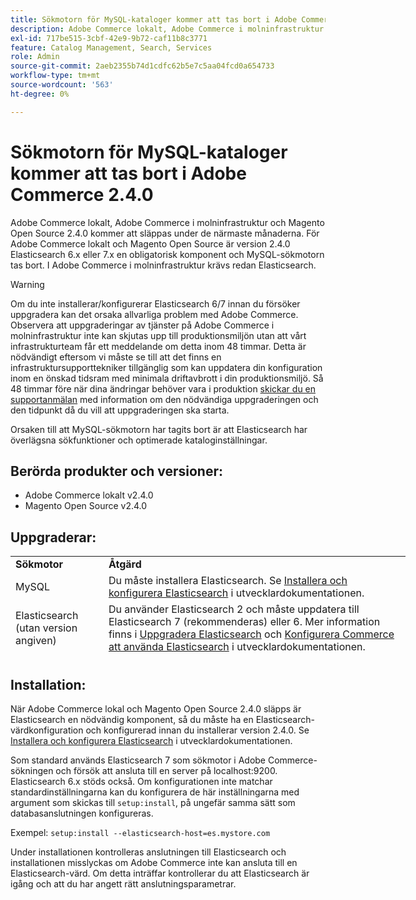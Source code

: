 ```yaml
---
title: Sökmotorn för MySQL-kataloger kommer att tas bort i Adobe Commerce 2.4.0
description: Adobe Commerce lokalt, Adobe Commerce i molninfrastruktur och Magento Open Source 2.4.0 kommer att släppas under de närmaste månaderna. För Adobe Commerce lokalt och Magento Open Source är version 2.4.0 Elasticsearch 6.x eller 7.x en obligatorisk komponent och MySQL-sökmotorn tas bort. I Adobe Commerce i molninfrastruktur krävs redan Elasticsearch.
exl-id: 717be515-3cbf-42e9-9b72-caf11b8c3771
feature: Catalog Management, Search, Services
role: Admin
source-git-commit: 2aeb2355b74d1cdfc62b5e7c5aa04fcd0a654733
workflow-type: tm+mt
source-wordcount: '563'
ht-degree: 0%

---
```


# Sökmotorn för MySQL-kataloger kommer att tas bort i Adobe Commerce 2.4.0

Adobe Commerce lokalt, Adobe Commerce i molninfrastruktur och Magento Open Source 2.4.0 kommer att släppas under de närmaste månaderna. För Adobe Commerce lokalt och Magento Open Source är version 2.4.0 Elasticsearch 6.x eller 7.x en obligatorisk komponent och MySQL-sökmotorn tas bort. I Adobe Commerce i molninfrastruktur krävs redan Elasticsearch.

>[!WARNING]
>
>Om du inte installerar/konfigurerar Elasticsearch 6/7 innan du försöker uppgradera kan det orsaka allvarliga problem med Adobe Commerce. Observera att uppgraderingar av tjänster på Adobe Commerce i molninfrastruktur inte kan skjutas upp till produktionsmiljön utan att vårt infrastrukturteam får ett meddelande om detta inom 48 timmar. Detta är nödvändigt eftersom vi måste se till att det finns en infrastruktursupporttekniker tillgänglig som kan uppdatera din konfiguration inom en önskad tidsram med minimala driftavbrott i din produktionsmiljö. Så 48 timmar före när dina ändringar behöver vara i produktion [skickar du en supportanmälan](/help/help-center-guide/help-center/magento-help-center-user-guide.md#submit-ticket) med information om den nödvändiga uppgraderingen och den tidpunkt då du vill att uppgraderingen ska starta.

Orsaken till att MySQL-sökmotorn har tagits bort är att Elasticsearch har överlägsna sökfunktioner och optimerade kataloginställningar.

## Berörda produkter och versioner:

* Adobe Commerce lokalt v2.4.0
* Magento Open Source v2.4.0

## Uppgraderar:

<table style="height: 164px; width: 632.2px;">
<tbody>
<tr>
<td class="wysiwyg-text-align-center" style="width: 133px;"><strong>Sökmotor</strong></td>
<td class="wysiwyg-text-align-center" style="width: 478.2px;"><strong>Åtgärd</strong></td>
</tr>
<tr>
<td class="wysiwyg-text-align-center" style="width: 133px;">MySQL</td>
<td style="width: 478.2px;">Du måste installera Elasticsearch. Se <a href="https://experienceleague.adobe.com/en/docs/commerce-operations/configuration-guide/search/overview-search">Installera och konfigurera Elasticsearch</a> i utvecklardokumentationen.</td>
</tr>
<tr>
<td class="wysiwyg-text-align-center" style="width: 133px;">Elasticsearch (utan version angiven)</td>
<td style="width: 478.2px;">Du använder Elasticsearch 2 och måste uppdatera till Elasticsearch 7 (rekommenderas) eller 6. Mer information finns i <a href="https://experienceleague.adobe.com/en/docs/commerce-operations/configuration-guide/search/overview-search#es-upgrade6">Uppgradera Elasticsearch</a> och <a href="https://experienceleague.adobe.com/en/docs/commerce-operations/configuration-guide/search/configure-search-engine">Konfigurera Commerce att använda Elasticsearch</a> i utvecklardokumentationen.</td>
</tr>
<tr>
<td class="wysiwyg-text-align-center" style="width: 133px;">ELASTICSEARCH 5</td>
<td style="width: 478.2px;">Elasticsearch 5 har nått sitt <a href="https://www.elastic.co/support/eol">sista användningsdatum</a> och har tagits bort i Adobe Commerce 2.4.0. Uppdatera till Elasticsearch 7 (rekommenderas) eller 6.</td>
</tr>
<tr>
<td class="wysiwyg-text-align-center" style="width: 133px;">Elasticsearch 6 eller 7</td>
<td style="width: 478.2px;">Du behöver inte utföra några ytterligare steg innan du uppgraderar till Adobe Commerce 2.4.0.</td>
</tr>
<tr>
<td class="wysiwyg-text-align-center" style="width: 133px;">Tredjepartstillägg</td>
<td style="width: 478.2px;">Du behöver inte installera Elasticsearch. Adobe Commerce rekommenderar att du kontaktar din sökmotorleverantör för att avgöra om tillägget är helt kompatibelt med Adobe Commerce 2.4.0.</td>
</tr>
</tbody>
</table>

## Installation:

När Adobe Commerce lokal och Magento Open Source 2.4.0 släpps är Elasticsearch en nödvändig komponent, så du måste ha en Elasticsearch-värdkonfiguration och konfigurerad innan du installerar version 2.4.0. Se [Installera och konfigurera Elasticsearch](https://experienceleague.adobe.com/en/docs/commerce-operations/configuration-guide/search/overview-search) i utvecklardokumentationen.

Som standard används Elasticsearch 7 som sökmotor i Adobe Commerce-sökningen och försök att ansluta till en server på localhost:9200. Elasticsearch 6.x stöds också. Om konfigurationen inte matchar standardinställningarna kan du konfigurera de här inställningarna med argument som skickas till `setup:install`, på ungefär samma sätt som databasanslutningen konfigureras.

Exempel: `setup:install --elasticsearch-host=es.mystore.com`

Under installationen kontrolleras anslutningen till Elasticsearch och installationen misslyckas om Adobe Commerce inte kan ansluta till en Elasticsearch-värd. Om detta inträffar kontrollerar du att Elasticsearch är igång och att du har angett rätt anslutningsparametrar.
